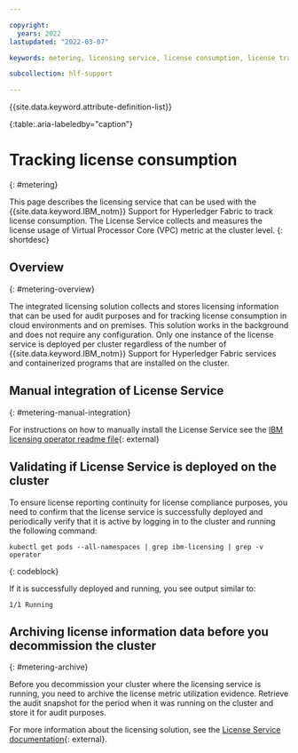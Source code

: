 ```yaml
---

copyright:
  years: 2022
lastupdated: "2022-03-07"

keywords: metering, licensing service, license consumption, license tracking

subcollection: hlf-support

---
```


{{site.data.keyword.attribute-definition-list}}


{:table:.aria-labeledby="caption"}



# Tracking license consumption
{: #metering}

This page describes the licensing service that can be used with the {{site.data.keyword.IBM_notm}} Support for Hyperledger Fabric to track license consumption. The License Service collects and measures the license usage of Virtual Processor Core (VPC) metric at the cluster level.
{: shortdesc}

## Overview
{: #metering-overview}

The integrated licensing solution collects and stores licensing information that can be used for audit purposes and for tracking license consumption in cloud environments and on premises. This solution works in the background and does not require any configuration. Only one instance of the license service is deployed per cluster regardless of the number of {{site.data.keyword.IBM_notm}} Support for Hyperledger Fabric services and containerized programs that are installed on the cluster.

## Manual integration of License Service
{: #metering-manual-integration}

For instructions on how to manually install the License Service see the
[IBM licensing operator readme file](https://github.com/IBM/ibm-licensing-operator/blob/master/README.md){: external}

## Validating if License Service is deployed on the cluster

To ensure license reporting continuity for license compliance purposes, you need to confirm that the license service is successfully deployed and periodically verify that it is active by logging in to the cluster and running the following command:

```
kubectl get pods --all-namespaces | grep ibm-licensing | grep -v operator
```
{: codeblock}

If it is successfully deployed and running, you see output similar to:
```
1/1 Running
```

## Archiving license information data before you decommission the cluster
{: #metering-archive}

Before you decommission your cluster where the licensing service is running, you need to archive the license metric utilization evidence. Retrieve the audit snapshot for the period when it was running on the cluster and store it for audit purposes.

For more information about the licensing solution, see the [License Service documentation](https://www.ibm.com/docs/en/cpfs?topic=service-license-1xx-operator){: external}.
